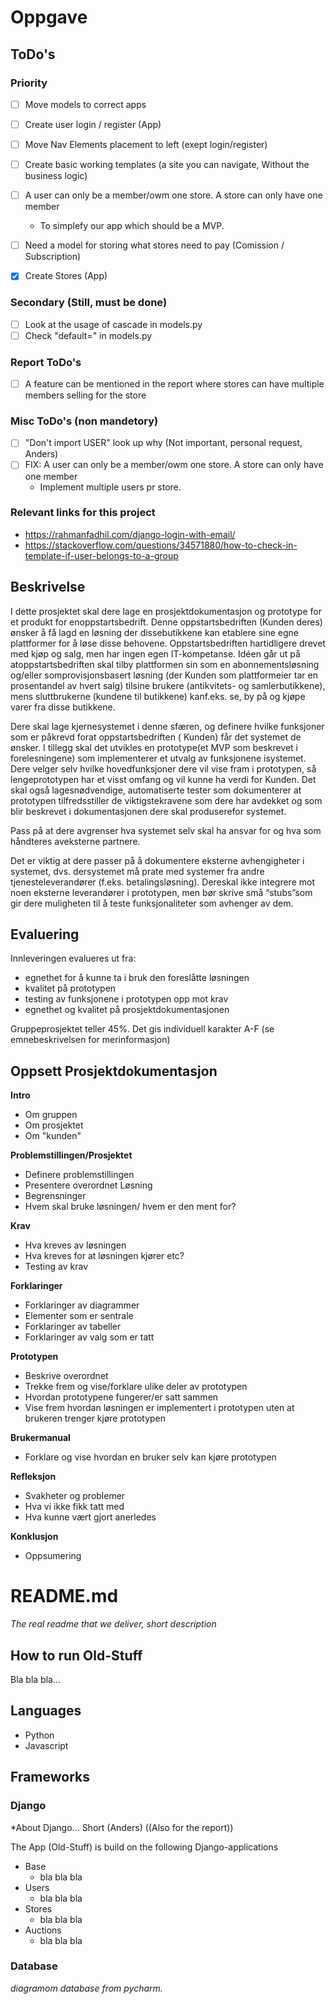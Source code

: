 # Oppgave
## ToDo's
### Priority
- [ ] Move models to correct apps
- [ ] Create user login / register (App)
- [ ] Move Nav Elements placement to left (exept login/register)
- [ ] Create basic working templates (a site you can navigate, Without the business logic)


- [ ] A user can only be a member/owm one store. A store can only have one member
  - To simplefy our app which should be a MVP.


- [ ] Need a model for storing what stores need to pay (Comission / Subscription)


- [x] Create Stores (App)
### Secondary (Still, must be done)
- [ ] Look at the usage of cascade in models.py
- [ ] Check "default=" in models.py

### Report ToDo's
-[ ] A feature can be mentioned in the report where stores can have multiple members selling for the store

### Misc ToDo's (non mandetory)
- [ ] "Don't import USER" look up why (Not important, personal request, Anders)
- [ ] FIX: A user can only be a member/owm one store. A store can only have one member
  - Implement multiple users pr store.

### Relevant links for this project
* https://rahmanfadhil.com/django-login-with-email/
* https://stackoverflow.com/questions/34571880/how-to-check-in-template-if-user-belongs-to-a-group

## Beskrivelse
I dette prosjektet skal dere lage en prosjektdokumentasjon og prototype for et produkt for enoppstartsbedrift. Denne
oppstartsbedriften (Kunden deres) ønsker å få lagd en løsning der dissebutikkene kan etablere sine egne plattformer for
å løse disse behovene. Oppstartsbedriften hartidligere drevet med kjøp og salg, men har ingen egen IT-kompetanse. Idéen
går ut på atoppstartsbedriften skal tilby plattformen sin som en abonnementsløsning og/eller somprovisjonsbasert
løsning (der Kunden som plattformeier tar en prosentandel av hvert salg) tilsine brukere (antikvitets- og
samlerbutikkene), mens sluttbrukerne (kundene til butikkene) kanf.eks. se, by på og kjøpe varer fra disse butikkene.

Dere skal lage kjernesystemet i denne sfæren, og definere hvilke funksjoner som er påkrevd forat oppstartsbedriften (
Kunden) får det systemet de ønsker. I tillegg skal det utvikles en prototype(et MVP som beskrevet i forelesningene) som
implementerer et utvalg av funksjonene isystemet. Dere velger selv hvilke hovedfunksjoner dere vil vise fram i
prototypen, så lengeprototypen har et visst omfang og vil kunne ha verdi for Kunden. Det skal også lagesnødvendige,
automatiserte tester som dokumenterer at prototypen tilfredsstiller de viktigstekravene som dere har avdekket og som
blir beskrevet i dokumentasjonen dere skal produserefor systemet.

Pass på at dere avgrenser hva systemet selv skal ha ansvar for og hva som håndteres aveksterne partnere.

Det er viktig at dere passer på å dokumentere eksterne avhengigheter i systemet, dvs. dersystemet må prate med systemer
fra andre tjenesteleverandører (f.eks. betalingsløsning). Dereskal ikke integrere mot noen eksterne leverandører i
prototypen, men bør skrive små “stubs”som gir dere muligheten til å teste funksjonaliteter som avhenger av dem.

## Evaluering
Innleveringen evalueres ut fra:
* egnethet for å kunne ta i bruk den foreslåtte løsningen
* kvalitet på prototypen
* testing av funksjonene i prototypen opp mot krav
* egnethet og kvalitet på prosjektdokumentasjonen

Gruppeprosjektet teller 45%. Det gis individuell karakter A-F (se emnebeskrivelsen for
merinformasjon)

## Oppsett Prosjektdokumentasjon
**Intro**

- Om gruppen
- Om prosjektet
- Om "kunden"

**Problemstillingen/Prosjektet**

- Definere problemstillingen
- Presentere overordnet Løsning
- Begrensninger
- Hvem skal bruke løsningen/ hvem er den ment for?

**Krav**

- Hva kreves av løsningen
- Hva kreves for at løsningen kjører etc?
- Testing av krav

**Forklaringer**

- Forklaringer av diagrammer
- Elementer som er sentrale
- Forklaringer av tabeller
- Forklaringer av valg som er tatt

**Prototypen**

- Beskrive overordnet
- Trekke frem og vise/forklare ulike deler av prototypen
- Hvordan prototypene fungerer/er satt sammen
- Vise frem hvordan løsningen er implementert i prototypen uten at brukeren trenger kjøre prototypen

**Brukermanual**

- Forklare og vise hvordan en bruker selv kan kjøre prototypen

**Refleksjon**

- Svakheter og problemer
- Hva vi ikke fikk tatt med
- Hva kunne vært gjort anerledes

**Konklusjon**

- Oppsumering

# README.md
*The real readme that we deliver, short description*

## How to run Old-Stuff
Bla bla bla...

## Languages
* Python
* Javascript

## Frameworks
### Django
*About Django... Short (Anders) ((Also for the report))

The App (Old-Stuff) is build on the following Django-applications
* Base
  * bla bla bla
* Users
  * bla bla bla
* Stores
  * bla bla bla
* Auctions
  * bla bla bla


### Database 
*diagramom database from pycharm.*